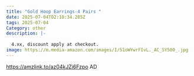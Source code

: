 ```yaml
---
title: "Gold Hoop Earrings-4 Pairs "
date: 2025-07-04T02:10:34.285Z
tags: 2025-07-04
Category: other
description: |-
  
  4.xx, discount apply at checkout.
image: https://m.media-amazon.com/images/I/51oWYwrFIvL._AC_SY500_.jpg
---
```

https://amzlink.to/az04kJZi6Fzpo   AD
